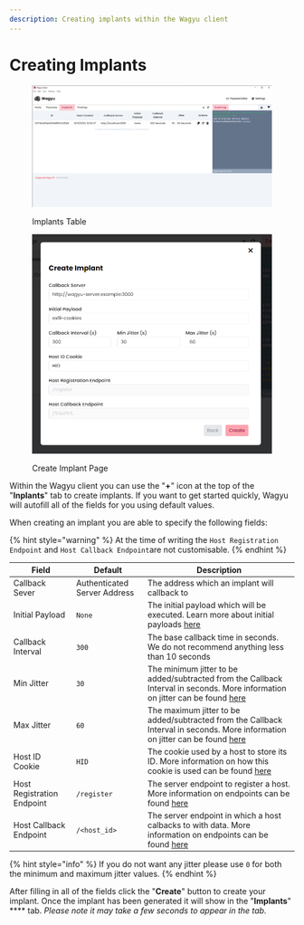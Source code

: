 ```yaml
---
description: Creating implants within the Wagyu client
---
```


# Creating Implants

<div>

<figure><img src="../.gitbook/assets/client-implants.png" alt=""><figcaption><p>Implants Table</p></figcaption></figure>

 

<figure><img src="../.gitbook/assets/client-create-implant.png" alt=""><figcaption><p>Create Implant Page</p></figcaption></figure>

</div>

Within the Wagyu client you can use the "**+**" icon at the top of the "**Inplants**" tab to create implants. If you want to get started quickly, Wagyu will autofill all of the fields for you using default values.&#x20;

When creating an implant you are able to specify the following fields:

{% hint style="warning" %}
At the time of writing the `Host Registration Endpoint` and `Host Callback Endpoint`are not customisable.
{% endhint %}

| Field                      | Default                      | Description                                                                                                                                          |
| -------------------------- | ---------------------------- | ---------------------------------------------------------------------------------------------------------------------------------------------------- |
| Callback Sever             | Authenticated Server Address | The address which an implant will callback to                                                                                                        |
| Initial Payload            | `None`                       | The initial payload which will be executed. Learn more about initial payloads [here](../payloads/initial-payloads.md)                                |
| Callback Interval          | `300`                        | The base callback time in seconds. We do not recommend anything less than 10 seconds                                                                 |
| Min Jitter                 | `30`                         | The minimum jitter to be added/subtracted from the Callback Interval in seconds. More information on jitter can be found [here](./#implant-jitter)   |
| Max Jitter                 | `60`                         | The maximum jitter to be added/subtracted from the Callback Interval in seconds. More information on jitter can be found [here](./#implant-jitter)   |
| Host ID Cookie             | `HID`                        | The cookie used by a host to store its ID. More information on how this cookie is used can be found [here](./#implant-structure-and-communication)   |
| Host Registration Endpoint | `/register`                  | The server endpoint to register a host. More information on endpoints can be found [here](./#implant-structure-and-communication)                    |
| Host Callback Endpoint     | `/<host_id>`                 | The server endpoint in which a host calbacks to with data. More information on endpoints can be found [here](./#implant-structure-and-communication) |

{% hint style="info" %}
If you do not want any jitter please use `0` for both the minimum and maximum jitter values.
{% endhint %}

After filling in all of the fields click the "**Create**" button to create your implant. Once the implant has been generated it will show in the "**Implants**" **** tab. _Please note it may take a few seconds to appear in the tab._&#x20;
